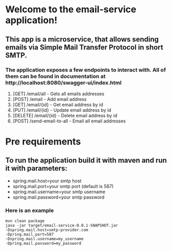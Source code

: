 # Welcome to the email-service application!
## This app is a microservice, that allows sending emails via Simple Mail Transfer Protocol in short SMTP.
###  The application exposes a few endpoints to interact with. All of them can be found in documentation at http://localhost:8080/swagger-ui/index.html

1. [GET]    /email/all - Gets all emails addresses
2. [POST]   /email     - Add email address
3. [GET]    /email/{id} - Get email address by id
4. [PUT]    /email/{id} - Update email address by id
5. [DELETE] /email/{id} - Delete email address by id
6. [POST]   /send-email-to-all - Email all email addresses 

# Pre requirements
## To run the application build it with maven and run it with parameters:
- spring.mail.host=your smtp host
- spring.mail.port=your smtp port (default is 587)
- spring.mail.username=your smtp username
- spring.mail.password=your smtp password
### Here is an example
```
mvn clean package
java -jar target/email-service-0.0.1-SNAPSHOT.jar 
-Dspring.mail.host=smtp-provider.com 
-Dpring.mail.port=587
-Dspring.mail.username=my_username
-Dpring.mail.password=my_password
```
